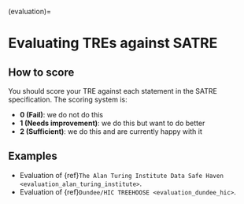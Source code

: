 (evaluation)=

# Evaluating TREs against SATRE

## How to score

You should score your TRE against each statement in the SATRE specification.
The scoring system is:

- **0 (Fail)**: we do not do this
- **1 (Needs improvement)**: we do this but want to do better
- **2 (Sufficient)**: we do this and are currently happy with it

## Examples

- Evaluation of {ref}`The Alan Turing Institute Data Safe Haven <evaluation_alan_turing_institute>`.
- Evaluation of {ref}`Dundee/HIC TREEHOOSE <evaluation_dundee_hic>`.
